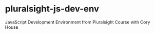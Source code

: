 # pluralsight-js-dev-env
JavaScript Development Environment from Pluralsight  Course with Cory House 
